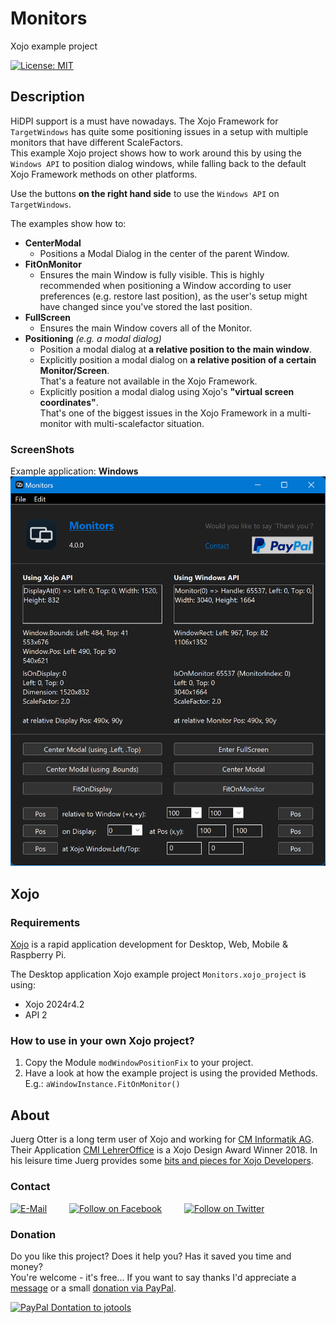 # Monitors
Xojo example project

[![License: MIT](https://img.shields.io/badge/License-MIT-green.svg)](LICENSE)

## Description
HiDPI support is a must have nowadays. The Xojo Framework for ```TargetWindows``` has quite some positioning issues in a setup with multiple monitors that have different ScaleFactors.  
This example Xojo project shows how to work around this by using the ```Windows API``` to position dialog windows, while falling back to the default Xojo Framework methods on other platforms.

Use the buttons **on the right hand side** to use the ```Windows API``` on ```TargetWindows```.

The examples show how to:
- **CenterModal**
  - Positions a Modal Dialog in the center of the parent Window.
- **FitOnMonitor**
  - Ensures the main Window is fully visible. This is highly recommended when positioning a Window according to user preferences (e.g. restore last position), as the user's setup might have changed since you've stored the last position.
- **FullScreen**
  - Ensures the main Window covers all of the Monitor.
- **Positioning** *(e.g. a modal dialog)*
  - Position a modal dialog at **a relative position to the main window**.
  - Explicitly position a modal dialog on **a relative position of a certain Monitor/Screen**.  
  That's a feature not available in the Xojo Framework.
  - Explicitly position a modal dialog using Xojo's **"virtual screen coordinates"**.  
  That's one of the biggest issues in the Xojo Framework in a multi-monitor with multi-scalefactor situation.

### ScreenShots
Example application: **Windows**
![ScreenShot: Example](screenshots/monitors-windows.png?raw=true)


## Xojo
### Requirements
[Xojo](https://www.xojo.com/) is a rapid application development for Desktop, Web, Mobile & Raspberry Pi.  

The Desktop application Xojo example project ```Monitors.xojo_project``` is using:
- Xojo 2024r4.2
- API 2

### How to use in your own Xojo project?
1. Copy the Module ```modWindowPositionFix``` to your project.
2. Have a look at how the example project is using the provided Methods.  
   E.g.: ```aWindowInstance.FitOnMonitor()```


## About
Juerg Otter is a long term user of Xojo and working for [CM Informatik AG](https://cmiag.ch/). Their Application [CMI LehrerOffice](https://cmi-bildung.ch/) is a Xojo Design Award Winner 2018. In his leisure time Juerg provides some [bits and pieces for Xojo Developers](https://www.jo-tools.ch/).

### Contact
[![E-Mail](https://img.shields.io/static/v1?style=social&label=E-Mail&message=xojo@jo-tools.ch)](mailto:xojo@jo-tools.ch)
&emsp;&emsp;
[![Follow on Facebook](https://img.shields.io/static/v1?style=social&logo=facebook&label=Facebook&message=juerg.otter)](https://www.facebook.com/juerg.otter)
&emsp;&emsp;
[![Follow on Twitter](https://img.shields.io/twitter/follow/juergotter?style=social)](https://twitter.com/juergotter)

### Donation
Do you like this project? Does it help you? Has it saved you time and money?  
You're welcome - it's free... If you want to say thanks I'd appreciate a [message](mailto:xojo@jo-tools.ch) or a small [donation via PayPal](https://paypal.me/jotools).  

[![PayPal Dontation to jotools](https://img.shields.io/static/v1?style=social&logo=paypal&label=PayPal&message=jotools)](https://paypal.me/jotools)
